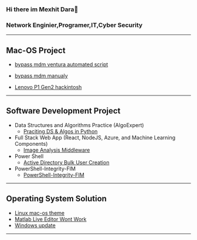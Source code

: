### Hi there im Mexhit Dara👋
### Network Enginier,Programer,IT,Cyber Security
______________________________________________________________________________________________________________________________________________
<h2> Mac-OS Project </h2>


- [bypass mdm ventura automated script ](https://github.com/mexhi-byte/MDM-VENTURA)
  
- [bypass mdm manualy](https://github.com/mexhi-byte/baypass-mdm-ventura)
  
- [Lenovo P1 Gen2 hackintosh]( https://github.com/mexhi-byte/lenovo-p1-gen2-hackintosh)

____________________________________________________________________________________________________________________________________________

<h2>Software Development Project</h2>

 - Data Structures and Algorithms Practice (AlgoExpert)
    - [Praciting DS & Algos in Python](https://github.com/mexhi-byte/Algorithms-Practice)
 - Full Stack Web App (React, NodeJS, Azure, and Machine Learning Components)
    - [Image Analysis Middleware](https://github.com/mexhi-byte/4chan-Image-Analysis-Middleware)
 - Power Shell
    - [Active Directory Bulk User Creation](https://github.com/mexhi-byte/ad-p1)
  - PowerShell-Integrity-FIM
    - [PowerShell-Integrity-FIM](https://github.com/mexhi-byte/PowerShell-Integrity-FIM)

____________________________________________________________________________________________________________________________________________

<h2>Operating System Solution</h2>

 - [Linux mac-os theme](https://github.com/mexhi-byte/linux-macos)
 - [Matlab Live Editor Wont Work](https://github.com/mexhi-byte/matlab-not-opening)
 - [Windows update](https://github.com/mexhi-byte/enable-disable-windows-update-regedit)
____________________________________________________________________________________________________________________________________________


